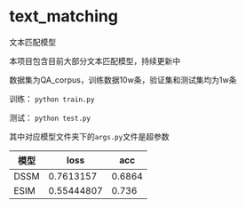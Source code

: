 # text_matching
文本匹配模型

本项目包含目前大部分文本匹配模型，持续更新中

数据集为QA_corpus，训练数据10w条，验证集和测试集均为1w条

训练：
`python train.py`

测试：
`python test.py`

其中对应模型文件夹下的`args.py`文件是超参数

模型|loss|acc|
--|--|--|
DSSM|0.7613157|0.6864
ESIM|0.55444807|0.736



